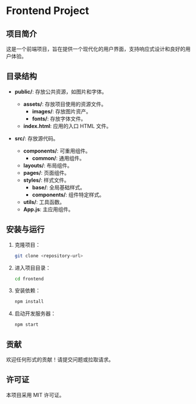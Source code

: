 # Frontend Project

## 项目简介
这是一个前端项目，旨在提供一个现代化的用户界面，支持响应式设计和良好的用户体验。

## 目录结构
- **public/**: 存放公共资源，如图片和字体。
  - **assets/**: 存放项目使用的资源文件。
    - **images/**: 存放图片资产。
    - **fonts/**: 存放字体文件。
  - **index.html**: 应用的入口 HTML 文件。

- **src/**: 存放源代码。
  - **components/**: 可重用组件。
    - **common/**: 通用组件。
  - **layouts/**: 布局组件。
  - **pages/**: 页面组件。
  - **styles/**: 样式文件。
    - **base/**: 全局基础样式。
    - **components/**: 组件特定样式。
  - **utils/**: 工具函数。
  - **App.js**: 主应用组件。

## 安装与运行
1. 克隆项目：
   ```bash
   git clone <repository-url>
   ```
2. 进入项目目录：
   ```bash
   cd frontend
   ```
3. 安装依赖：
   ```bash
   npm install
   ```
4. 启动开发服务器：
   ```bash
   npm start
   ```

## 贡献
欢迎任何形式的贡献！请提交问题或拉取请求。

## 许可证
本项目采用 MIT 许可证。